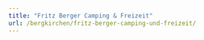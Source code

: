 ```yaml
---
title: "Fritz Berger Camping & Freizeit"
url: /bergkirchen/fritz-berger-camping-und-freizeit/
---
```

